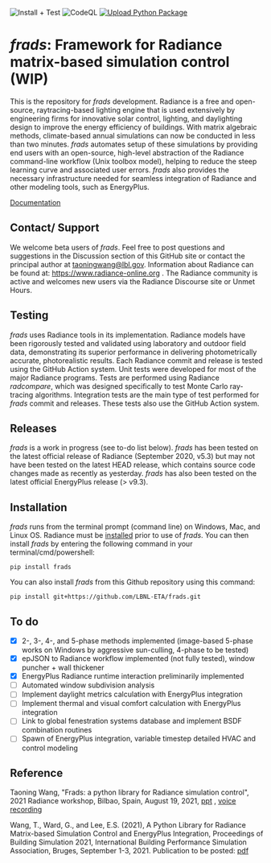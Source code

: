 ![Install + Test](https://github.com/LBNL-ETA/frads/actions/workflows/main.yml/badge.svg)
![CodeQL](https://github.com/LBNL-ETA/frads/actions/workflows/codeql-analysis.yml/badge.svg)
[![Upload Python Package](https://github.com/LBNL-ETA/frads/actions/workflows/python-publish.yml/badge.svg)](https://github.com/LBNL-ETA/frads/actions/workflows/python-publish.yml)
# _frads_: Framework for Radiance matrix-based simulation control (WIP)

This is the repository for _frads_ development. Radiance is a free and open-source, raytracing-based lighting engine that is used extensively by engineering firms for innovative solar control, lighting, and daylighting design to improve the energy efficiency of buildings. With matrix algebraic methods, climate-based annual simulations can now be conducted in less than two minutes. _frads_ automates setup of these simulations by providing end users with an open-source, high-level abstraction of the Radiance command-line workflow (Unix toolbox model), helping to reduce the steep learning curve and associated user errors. _frads_ also provides the necessary infrastructure needed for seamless integration of Radiance and other modeling tools, such as EnergyPlus.

[Documentation](https://frads.readthedocs.io/en/latest/)

## Contact/ Support
We welcome beta users of _frads_. Feel free to post questions and suggestions in the Discussion section of this GitHub site or contact the principal author at taoningwang@lbl.gov.
Information about Radiance can be found at: https://www.radiance-online.org .
The Radiance community is active and welcomes new users via the Radiance Discourse site or Unmet Hours.

## Testing
_frads_ uses Radiance tools in its implementation. Radiance models have been rigorously tested and validated using laboratory and outdoor field data, demonstrating its superior  performance in delivering photometrically accurate, photorealistic results. Each Radiance commit and release is tested using the GitHub Action system.  Unit tests were developed for most of the major Radiance programs. Tests are performed using Radiance _radcompare_, which was designed specifically to test Monte Carlo ray-tracing algorithms.
Integration tests are the main type of test performed for _frads_ commit and releases.  These tests also use the GitHub Action system.

## Releases
_frads_ is a work in progress (see to-do list below). _frads_ has been tested on the latest official release of Radiance (September 2020, v5.3) but may not have been tested on the latest HEAD release, which contains source code changes made as recently as yesterday. _frads_ has also been tested on the latest official EnergyPlus release (> v9.3).

## Installation

_frads_ runs from the terminal prompt (command line) on Windows, Mac, and Linux OS. Radiance must be [installed](https://www.radiance-online.org/download-install/radiance-source-code/latest-release) prior to use of _frads_.  You can then install _frads_ by entering the following command in your terminal/cmd/powershell:

```
pip install frads
```

You can also install _frads_ from this Github repository using this command:

```
pip install git+https://github.com/LBNL-ETA/frads.git
```

## To do
- [x] 2-, 3-, 4-, and 5-phase methods implemented (image-based 5-phase works on Windows by aggressive sun-culling, 4-phase to be tested)
- [x] epJSON to Radiance workflow implemented (not fully tested), window puncher + wall thickener
- [x] EnergyPlus Radiance runtime interaction preliminarily implemented
- [ ] Automated window subdivision analysis
- [ ] Implement daylight metrics calculation with EnergyPlus integration
- [ ] Implement thermal and visual comfort calculation with EnergyPlus integration
- [ ] Link to global fenestration systems database and implement BSDF combination routines
- [ ] Spawn of EnergyPlus integration, variable timestep detailed HVAC and control modeling

## Reference

Taoning Wang, "Frads: a python library for Radiance simulation control", 2021 Radiance workshop, Bilbao, Spain, August 19, 2021, [ppt](https://www.radiance-online.org/community/workshops/2021-bilbao-spain-2/presentations/19_thursday/frads.pdf) , [voice recording](https://www.radiance-online.org/community/workshops/2021-bilbao-spain-2)

Wang, T., Ward, G., and Lee, E.S. (2021), A Python Library for Radiance Matrix-based Simulation Control and EnergyPlus Integration, Proceedings of Building Simulation 2021, International Building Performance Simulation Association, Bruges, September 1-3, 2021. Publication to be posted: [pdf](https://eta.lbl.gov/publications)


